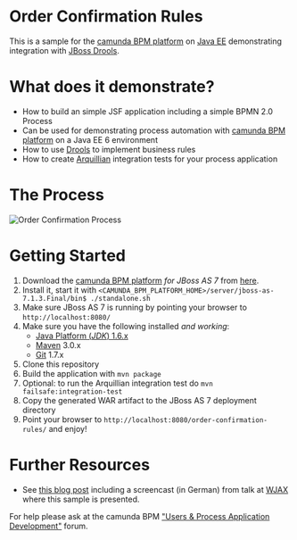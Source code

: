 Order Confirmation Rules
========================

This is a sample for the [camunda BPM platform](http://camunda.org/) on [Java EE](http://www.oracle.com/technetwork/java/javaee/overview/index.html) demonstrating integration with [JBoss Drools](http://www.jboss.org/drools/).

# What does it demonstrate?

* How to build an simple JSF application including a simple BPMN 2.0 Process
* Can be used for demonstrating process automation with [camunda BPM platform](http://camunda.org/) on a Java EE 6 environment
* How to use [Drools](http://www.jboss.org/drools/) to implement business rules
* How to create [Arquillian](http://arquillian.org) integration tests for your process application

# The Process

![Order Confirmation Process][1]

# Getting Started

1. Download the [camunda BPM platform](http://camunda.org/) *for JBoss AS 7* from [here](http://camunda.org/download.html).
1. Install it, start it with `<CAMUNDA_BPM_PLATFORM_HOME>/server/jboss-as-7.1.3.Final/bin$ ./standalone.sh`
1. Make sure JBoss AS 7 is running by pointing your browser to `http://localhost:8080/`
1. Make sure you have the following installed *and working*:
    * [Java Platform (*JDK*) 1.6.x](http://www.oracle.com/technetwork/java/javase/downloads/index.html)
    * [Maven](http://maven.apache.org/) 3.0.x
    * [Git](http://git-scm.com/) 1.7.x
1. Clone this repository
1. Build the application with `mvn package`
1. Optional: to run the Arquillian integration test do `mvn failsafe:integration-test`
1. Copy the generated WAR artifact to the JBoss AS 7 deployment directory
1. Point your browser to `http://localhost:8080/order-confirmation-rules/` and enjoy!

# Further Resources

* See [this blog post](http://www.bpm-guide.de/2011/11/14/activiti-drools-wjax-2011/) including a screencast (in German) from talk at [WJAX](http://jax.de/) where this sample is presented.

For help please ask at the camunda BPM ["Users & Process Application Development"](http://camunda.org/community/forum.html) forum.

[1]: https://raw.github.com/rafacm/camunda-outer-space-demos/migrate-order-confirmation-rules-demo/order-confirmation-rules/src/main/webapp/resources/img/OrderConfirmation.png
